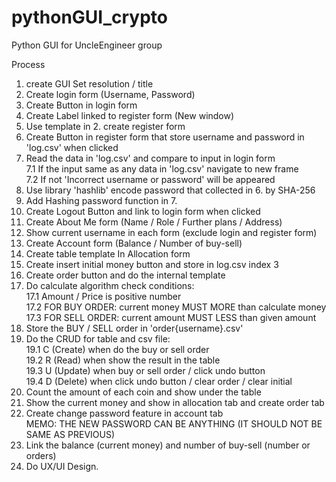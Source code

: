 # pythonGUI_crypto
Python GUI for UncleEngineer group

Process

1. create GUI Set resolution / title
2. Create login form (Username, Password)
3. Create Button in login form
4. Create Label linked to register form (New window)
5. Use template in 2. create register form
6. Create Button in register form that store username and password in 'log.csv' when clicked
7. Read the data in 'log.csv' and compare to input in login form
	</br>7.1 If the input same as any data in 'log.csv' navigate to new frame
	</br>7.2 If not 'Incorrect username or password' will be appeared
8. Use library 'hashlib' encode password that collected in 6. by SHA-256
9. Add Hashing password function in 7.
10. Create Logout Button and link to login form when clicked
11. Create About Me form (Name / Role / Further plans / Address)
12. Show current username in each form (exclude login and register form)
13. Create Account form (Balance / Number of buy-sell)
14. Create table template In Allocation form
15. Create insert initial money button and store in log.csv index 3
16. Create order button and do the internal template
17. Do calculate algorithm check conditions:
	</br>17.1 Amount / Price is positive number
	</br>17.2 FOR BUY ORDER: current money MUST MORE than calculate money
	</br>17.3 FOR SELL ORDER: current amount MUST LESS than given amount
18. Store the BUY / SELL order in 'order{username}.csv'
19. Do the CRUD for table and csv file:
	</br>19.1 C (Create) when do the buy or sell order
	</br>19.2 R (Read) when show the result in the table
	</br>19.3 U (Update) when buy or sell order / click undo button
	</br>19.4 D (Delete) when click undo button / clear order / clear initial
20. Count the amount of each coin and show under the table
21. Show the current money and show in allocation tab and create order tab
22. Create change password feature in account tab
	</br>MEMO: THE NEW PASSWORD CAN BE ANYTHING (IT SHOULD NOT BE SAME AS PREVIOUS)
23. Link the balance (current money) and number of buy-sell (number or orders)
24. Do UX/UI Design.
